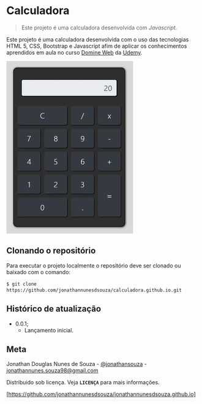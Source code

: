 # Calculadora
>Este projeto é uma calculadora desenvolvida com *Javascript*.

Este projeto é uma calculadora desenvolvida com o uso das tecnologias HTML 5, CSS, Bootstrap e Javascript afim de aplicar os conhecimentos aprendidos em aula no curso [Domine Web] da [Udemy].

![Screenshoot Calculadora](imagens/screenshoot-calculadora.JPG "Screenshoot Calculadora")

## Clonando o repositório

Para executar o projeto localmente o repositório deve ser clonado ou baixado com o comando:

```
$ git clone https://github.com/jonathannunesdsouza/calculadora.github.io.git
```
## Histórico de atualização 

* 0.0.1;
    * Lançamento inicial.

## Meta 

Jonathan Douglas Nunes de Souza - [@jonathansouza] - <jonathannunes.souza98@gmail.com>

[@jonathansouza]:https://www.linkedin.com/in/perfil-in/

Distribuido sob licença. Veja **`LICENÇA`** para mais informações.

[https://github.com/jonathannunesdsouza/jonathannunesdsouza.github.io]


[Domine Web]:https://www.udemy.com/course/web-completo/
[Udemy]:https://www.udemy.com/